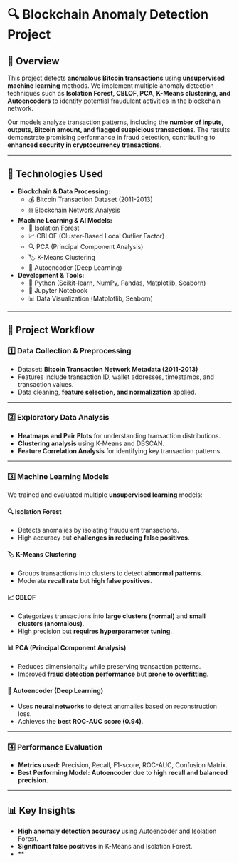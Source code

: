 # 🔍 Blockchain Anomaly Detection Project

## 📌 Overview

This project detects **anomalous Bitcoin transactions** using **unsupervised machine learning** methods. We implement multiple anomaly detection techniques such as **Isolation Forest, CBLOF, PCA, K-Means clustering, and Autoencoders** to identify potential fraudulent activities in the blockchain network.

Our models analyze transaction patterns, including the **number of inputs, outputs, Bitcoin amount, and flagged suspicious transactions**. The results demonstrate promising performance in fraud detection, contributing to **enhanced security in cryptocurrency transactions**.

---

## 🚀 Technologies Used

- **Blockchain & Data Processing:**
  - 💰 Bitcoin Transaction Dataset (2011-2013)
  - ⛓️ Blockchain Network Analysis
- **Machine Learning & AI Models:**
  - 🌲 Isolation Forest
  - 📈 CBLOF (Cluster-Based Local Outlier Factor)
  - 🔍 PCA (Principal Component Analysis)
  - 🏷️ K-Means Clustering
  - 🤖 Autoencoder (Deep Learning)
- **Development & Tools:**
  - 🐍 Python (Scikit-learn, NumPy, Pandas, Matplotlib, Seaborn)
  - 💾 Jupyter Notebook
  - 📊 Data Visualization (Matplotlib, Seaborn)

---

## 🔹 Project Workflow

### **1️⃣ Data Collection & Preprocessing**
- Dataset: **Bitcoin Transaction Network Metadata (2011-2013)**
- Features include transaction ID, wallet addresses, timestamps, and transaction values.
- Data cleaning, **feature selection, and normalization** applied.



---

### **2️⃣ Exploratory Data Analysis**
- **Heatmaps and Pair Plots** for understanding transaction distributions.
- **Clustering analysis** using K-Means and DBSCAN.
- **Feature Correlation Analysis** for identifying key transaction patterns.


---

### **3️⃣ Machine Learning Models**
We trained and evaluated multiple **unsupervised learning** models:

#### 🔍 **Isolation Forest**
- Detects anomalies by isolating fraudulent transactions.
- High accuracy but **challenges in reducing false positives**.

#### 🏷 **K-Means Clustering**
- Groups transactions into clusters to detect **abnormal patterns**.
- Moderate **recall rate** but **high false positives**.

#### 📈 **CBLOF**
- Categorizes transactions into **large clusters (normal)** and **small clusters (anomalous)**.
- High precision but **requires hyperparameter tuning**.

#### 📊 **PCA (Principal Component Analysis)**
- Reduces dimensionality while preserving transaction patterns.
- Improved **fraud detection performance** but **prone to overfitting**.

#### 🤖 **Autoencoder (Deep Learning)**
- Uses **neural networks** to detect anomalies based on reconstruction loss.
- Achieves the **best ROC-AUC score (0.94)**.



---

### **4️⃣ Performance Evaluation**
- **Metrics used:** Precision, Recall, F1-score, ROC-AUC, Confusion Matrix.
- **Best Performing Model:** **Autoencoder** due to **high recall and balanced precision**.


---

## 📊 Key Insights

- **High anomaly detection accuracy** using Autoencoder and Isolation Forest.
- **Significant false positives** in K-Means and Isolation Forest.
- **

